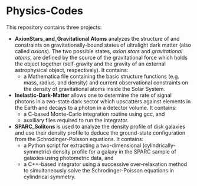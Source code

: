 # Physics-Codes

This repository contains three projects:
* **AxionStars_and_Gravitational Atoms** analyzes the structure of and constraints on gravitationally-bound states of ultralight dark matter (also called *axions*). The two possible states, *axion stars* and *gravitational atoms*, are defined by the source of the gravitational force which holds the object together (self-gravity and the gravity of an external astrophysical object, respectively). It contains:
  * a Mathematica file containing the basic structure functions (e.g. mass, radius, and density) and current observational constraints on the density of gravitational atoms inside the Solar System.
* **Inelastic-Dark-Matter** allows one to determine the rate of signal photons in a two-state dark sector which upscatters against elements in the Earth and decays to a photon in a detector volume. It contains:
  * a C-based Monte-Carlo integration routine using gcc, and
  * auxiliary files required to run the integrator.
* **SPARC_Solitons** is used to analyze the density profile of disk galaxies and use their density profile to deduce the ground-state configuration from the Schrodinger-Poisson equations. It contains:
  * a Python script for extracting a two-dimensional (cylindrically-symmetric) density profile for a galaxy in the SPARC sample of galaxies using photometric data, and
  * a C++-based integrator using a successive over-relaxation method to simultaneously solve the Schrodinger-Poisson equations in cylindrical symmetry.
